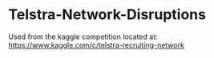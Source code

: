 # Telstra-Network-Disruptions
Used from the kaggle competition located at: https://www.kaggle.com/c/telstra-recruiting-network
